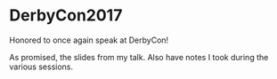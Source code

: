 # DerbyCon2017
Honored to once again speak at DerbyCon!

As promised, the slides from my talk.  Also have notes I took during the various sessions.
